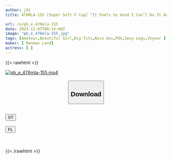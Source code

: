 ```yaml
---
author: j91
title: 476MLA-155 [Super Soft F Cup] "It Feels So Good I Can’t Do It Anymore…" I Don’t Want To Be Thrown Away! ! A High-Quality JD Who Has A Strong Idea Of Chastity Is Made To Cum By A Dick She Met On A Matching App, And Her Legs And Hips Shake And She Cums In Pleasure! !

url: /v/pb_e_476mla-155
date: 2023-11-07T00:14:00Z
image: "pb_e_476mla-155.jpg"
tags: [Amateur,Beautiful Girl,Big Tits,Nice Ass,POV,Sexy Legs,Voyeur ]
maker: [ Manman Land]
actress: [ ]
---
```



{{< rawhtml >}}

<div class="video" data-videoid="YVZAxw62J4tvW8k">
    <a href="javascript:;">
        <img src="https://my.j91.asia/v/pb_e_476mla-155/pb_e_476mla-155.jpg" width="WIDTH" height="HEIGHT" alt="pb_e_476mla-155.mp4" loading="lazy">
    </a>
</div>

<script type="text/javascript" src="https://j91.asia/asset/on-demand-st.js"></script>

<br>
  <link rel="stylesheet" href="https://j91.asia/asset/bs5.css">
  
  <center>
  <button class="btn btn-primary" type="button" data-bs-toggle="collapse" data-bs-target=".multi-collapse" aria-expanded="false" aria-controls="multiCollapseExample1 multiCollapseExample2"><h2>Download</h2></button></center>
</p>
<div class="row">
  <div class="col">
    <div class="collapse multi-collapse" id="multiCollapseExample1">
      <div class="card card-body">
	      	      <br>
<div class="buttons">  
<a href="https://streamtape.to/v/YVZAxw62J4tvW8k" target="_blank"><button class="btn-hover color-3"><i class="fa fa-download"></i> ST</button></a></div>
    </div>
  </div>
</div>
  <div class="col">
    <div class="collapse multi-collapse" id="multiCollapseExample2">
      <div class="card card-body">
	      <br>
<div class="buttons">
    <a href="https://filelions.online/f/nbtnplbz9rmv" target="_blank"><button class="btn-hover color-9"><i class="fa fa-download"></i> FL</button></a></div>
<br><br>
      </div>
    </div>
  </div>
</div>

{{< /rawhtml >}}
